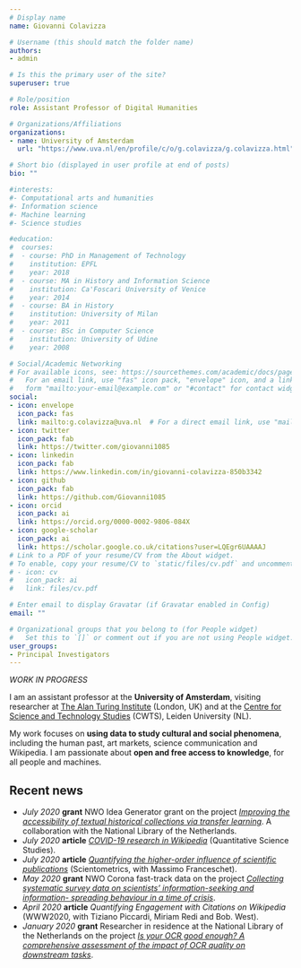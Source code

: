 ```yaml
---
# Display name
name: Giovanni Colavizza

# Username (this should match the folder name)
authors:
- admin

# Is this the primary user of the site?
superuser: true

# Role/position
role: Assistant Professor of Digital Humanities

# Organizations/Affiliations
organizations:
- name: University of Amsterdam
  url: "https://www.uva.nl/en/profile/c/o/g.colavizza/g.colavizza.html"

# Short bio (displayed in user profile at end of posts)
bio: ""

#interests:
#- Computational arts and humanities
#- Information science
#- Machine learning
#- Science studies

#education:
#  courses:
#  - course: PhD in Management of Technology
#    institution: EPFL
#    year: 2018
#  - course: MA in History and Information Science
#    institution: Ca'Foscari University of Venice
#    year: 2014
#  - course: BA in History
#    institution: University of Milan
#    year: 2011
#  - course: BSc in Computer Science
#    institution: University of Udine
#    year: 2008

# Social/Academic Networking
# For available icons, see: https://sourcethemes.com/academic/docs/page-builder/#icons
#   For an email link, use "fas" icon pack, "envelope" icon, and a link in the
#   form "mailto:your-email@example.com" or "#contact" for contact widget.
social:
- icon: envelope
  icon_pack: fas
  link: mailto:g.colavizza@uva.nl  # For a direct email link, use "mailto:g.colavizza@uva.nl".
- icon: twitter
  icon_pack: fab
  link: https://twitter.com/giovanni1085
- icon: linkedin
  icon_pack: fab
  link: https://www.linkedin.com/in/giovanni-colavizza-850b3342
- icon: github
  icon_pack: fab
  link: https://github.com/Giovanni1085
- icon: orcid
  icon_pack: ai
  link: https://orcid.org/0000-0002-9806-084X
- icon: google-scholar
  icon_pack: ai
  link: https://scholar.google.co.uk/citations?user=LQEgr6UAAAAJ
# Link to a PDF of your resume/CV from the About widget.
# To enable, copy your resume/CV to `static/files/cv.pdf` and uncomment the lines below.
# - icon: cv
#   icon_pack: ai
#   link: files/cv.pdf

# Enter email to display Gravatar (if Gravatar enabled in Config)
email: ""

# Organizational groups that you belong to (for People widget)
#   Set this to `[]` or comment out if you are not using People widget.
user_groups:
- Principal Investigators
---
```


*WORK IN PROGRESS* 

I am an assistant professor at the **University of Amsterdam**, visiting researcher at [The Alan Turing Institute](https://www.turing.ac.uk) (London, UK) and at the [Centre for Science and Technology Studies](https://www.cwts.nl) (CWTS), Leiden University (NL). 

My work focuses on **using data to study cultural and social phenomena**, including the human past, art markets, science communication and Wikipedia. I am passionate about **open and free access to knowledge**, for all people and machines.

## Recent news

* *July 2020* **grant** NWO Idea Generator grant on the project *[Improving the accessibility of textual historical collections via transfer learning](https://www.uva.nl/en/content/news/news/2020/07/eight-uva-researchers-test-innovative-ideas-using-idea-generator-funding.html)*. A collaboration with the National Library of the Netherlands.
* *July 2020* **article** *[COVID-19 research in Wikipedia](https://www.mitpressjournals.org/doi/abs/10.1162/qss_a_00080)* (Quantitative Science Studies).
* *July 2020* **article** *[Quantifying the higher-order influence of scientific publications](https://link.springer.com/article/10.1007/s11192-020-03580-9)* (Scientometrics, with Massimo Franceschet).
* *May 2020* **grant** NWO Corona fast-track data on the project *[Collecting systematic survey data on scientists’ information-seeking and information- spreading behaviour in a time of crisis](https://covid19.humanities.uva.nl)*.
* *April 2020* **article** *Quantifying Engagement with Citations on Wikipedia* (WWW2020, with Tiziano Piccardi, Miriam Redi and Bob. West).
* *January 2020* **grant** Researcher in residence at the National Library of the Netherlands on the project *[Is your OCR good enough? A comprehensive assessment of the impact of OCR quality on downstream tasks](https://www.kb.nl/nieuws/2020/giovanni-colavizza-en-seyran-khademi-zijn-de-researchers-in-residence-van-2020)*.



